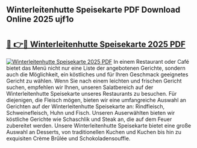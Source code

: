 ## Winterleitenhutte Speisekarte PDF Download Online 2025 ujf1o

# <h2><a href="http://gc892c.nevu.top/?p=Winterleitenhutte+Speisekarte">🔗 👉🔴 Winterleitenhutte Speisekarte 2025 PDF</a></h2>

[![Winterleitenhutte Speisekarte 2025 PDF](https://i.imgur.com/dBaPXMq.png)](http://gc892c.nevu.top/?p=Winterleitenhutte+Speisekarte)
In einem Restaurant oder Café bietet das Menü nicht nur eine Liste der angebotenen Gerichte, sondern auch die Möglichkeit, ein köstliches und für Ihren Geschmack geeignetes Gericht zu wählen. Wenn Sie nach einem leichten und frischen Gericht suchen, empfehlen wir Ihnen, unseren Salatbereich auf der Winterleitenhutte Speisekarte unseres Restaurants zu besuchen. Für diejenigen, die Fleisch mögen, bieten wir eine umfangreiche Auswahl an Gerichten auf der Winterleitenhutte Speisekarte an: Rindfleisch, Schweinefleisch, Huhn und Fisch. Unseren Auserwählten bieten wir köstliche Gerichte wie Schaschlik und Steak an, die auf dem Feuer zubereitet werden. Unsere Winterleitenhutte Speisekarte bietet eine große Auswahl an Desserts, von traditionellen Kuchen und Kuchen bis hin zu exquisiten Crème Brûlée und Schokoladensouffle.
